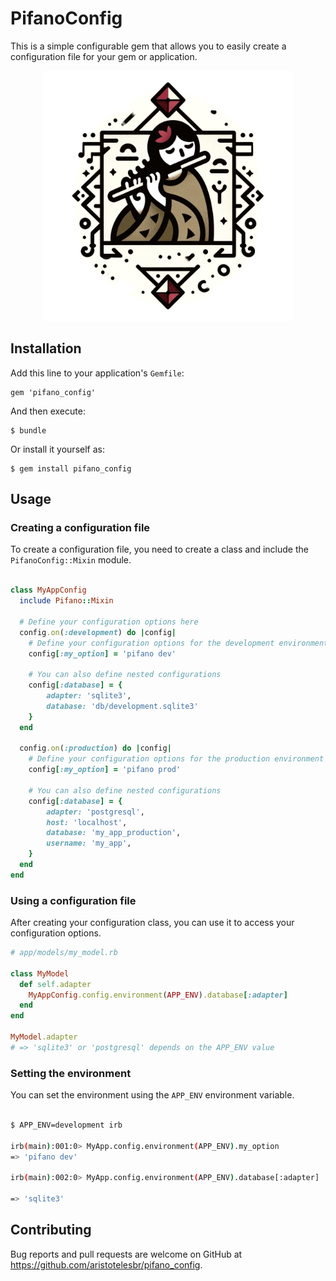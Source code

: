 # PifanoConfig

This is a simple configurable gem that allows you to easily create a configuration file for your gem or application.

<p align="center">
    <img src="examples/pifano_config.jpeg" width="400" height="400" />
</p>

## Installation

Add this line to your application's `Gemfile`:

    gem 'pifano_config'

And then execute:

    $ bundle

Or install it yourself as:
    
    $ gem install pifano_config

## Usage

### Creating a configuration file

To create a configuration file, you need to create a class and include the `PifanoConfig::Mixin` module.

~~~ruby

class MyAppConfig
  include Pifano::Mixin
  
  # Define your configuration options here
  config.on(:development) do |config|
    # Define your configuration options for the development environment here
    config[:my_option] = 'pifano dev'

    # You can also define nested configurations
    config[:database] = {
        adapter: 'sqlite3',
        database: 'db/development.sqlite3'
    }
  end

  config.on(:production) do |config|
    # Define your configuration options for the production environment here
    config[:my_option] = 'pifano prod'
    
    # You can also define nested configurations
    config[:database] = {
        adapter: 'postgresql',
        host: 'localhost',
        database: 'my_app_production',
        username: 'my_app',
    }
  end
end
~~~

### Using a configuration file

After creating your configuration class, you can use it to access your configuration options.

~~~ruby
# app/models/my_model.rb

class MyModel
  def self.adapter
    MyAppConfig.config.environment(APP_ENV).database[:adapter]
  end
end

MyModel.adapter
# => 'sqlite3' or 'postgresql' depends on the APP_ENV value
~~~

### Setting the environment

You can set the environment using the `APP_ENV` environment variable.

~~~bash

$ APP_ENV=development irb

irb(main):001:0> MyApp.config.environment(APP_ENV).my_option
=> 'pifano dev'

irb(main):002:0> MyApp.config.environment(APP_ENV).database[:adapter]

=> 'sqlite3'
~~~

## Contributing

Bug reports and pull requests are welcome on GitHub at https://github.com/aristotelesbr/pifano_config.
